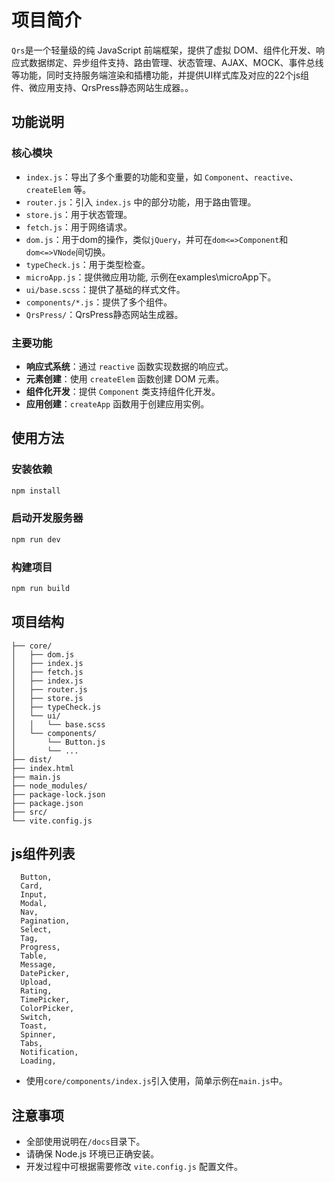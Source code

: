 # 项目简介
`Qrs`是一个轻量级的纯 JavaScript 前端框架，提供了虚拟 DOM、组件化开发、响应式数据绑定、异步组件支持、路由管理、状态管理、AJAX、MOCK、事件总线等功能，同时支持服务端渲染和插槽功能，并提供UI样式库及对应的22个js组件、微应用支持、QrsPress静态网站生成器。。

## 功能说明
### 核心模块
- `index.js`：导出了多个重要的功能和变量，如 `Component`、`reactive`、`createElem` 等。
- `router.js`：引入 `index.js` 中的部分功能，用于路由管理。
- `store.js`：用于状态管理。
- `fetch.js`：用于网络请求。
- `dom.js`：用于dom的操作，类似`jQuery`，并可在`dom<=>Component`和`dom<=>VNode`间切换。
- `typeCheck.js`：用于类型检查。
- `microApp.js`：提供微应用功能, 示例在examples\microApp下。
- `ui/base.scss`：提供了基础的样式文件。
- `components/*.js`：提供了多个组件。
- `QrsPress/`：QrsPress静态网站生成器。


### 主要功能
- **响应式系统**：通过 `reactive` 函数实现数据的响应式。
- **元素创建**：使用 `createElem` 函数创建 DOM 元素。
- **组件化开发**：提供 `Component` 类支持组件化开发。
- **应用创建**：`createApp` 函数用于创建应用实例。

## 使用方法
### 安装依赖
```bash
npm install
```

### 启动开发服务器
```bash
npm run dev
```

### 构建项目
```bash
npm run build
```

## 项目结构
```
├── core/
│   ├── dom.js
│   ├── index.js
│   ├── fetch.js
│   ├── index.js
│   ├── router.js
│   ├── store.js
│   ├── typeCheck.js
│   └── ui/
│   │   └── base.scss
│   └── components/
│       └── Button.js
│       └── ...
├── dist/
├── index.html
├── main.js
├── node_modules/
├── package-lock.json
├── package.json
├── src/
└── vite.config.js
```

## js组件列表
```
  Button,
  Card,
  Input,
  Modal,
  Nav,
  Pagination,
  Select,
  Tag,
  Progress,
  Table,
  Message,
  DatePicker,
  Upload,
  Rating,
  TimePicker,
  ColorPicker,
  Switch,
  Toast,
  Spinner,
  Tabs,
  Notification,
  Loading,
```
- 使用`core/components/index.js`引入使用，简单示例在`main.js`中。

## 注意事项
- 全部使用说明在`/docs`目录下。
- 请确保 Node.js 环境已正确安装。
- 开发过程中可根据需要修改 `vite.config.js` 配置文件。
